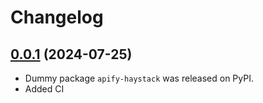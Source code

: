 # Changelog

## [0.0.1](https://github.com/apify/apify-haystack/releases/tag/v0.0.1) (2024-07-25)

- Dummy package `apify-haystack` was released on PyPI.
- Added CI
